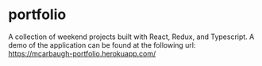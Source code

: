 # portfolio

A collection of weekend projects built with React, Redux, and Typescript. A demo of the application can be found at the following url:
https://mcarbaugh-portfolio.herokuapp.com/
